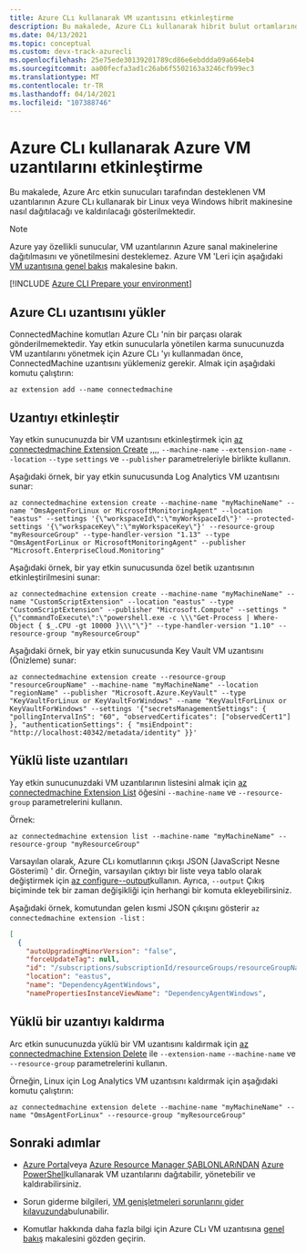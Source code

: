 ```yaml
---
title: Azure CLı kullanarak VM uzantısını etkinleştirme
description: Bu makalede, Azure CLı kullanarak hibrit bulut ortamlarında çalışan Azure Arc etkin sunucularına sanal makine uzantılarının nasıl dağıtılacağı açıklanır.
ms.date: 04/13/2021
ms.topic: conceptual
ms.custom: devx-track-azurecli
ms.openlocfilehash: 25e75ede30139201789cd86e6ebddda09a664eb4
ms.sourcegitcommit: aa00fecfa3ad1c26ab6f5502163a3246cfb99ec3
ms.translationtype: MT
ms.contentlocale: tr-TR
ms.lasthandoff: 04/14/2021
ms.locfileid: "107388746"
---
```

# <a name="enable-azure-vm-extensions-using-the-azure-cli"></a>Azure CLı kullanarak Azure VM uzantılarını etkinleştirme

Bu makalede, Azure Arc etkin sunucuları tarafından desteklenen VM uzantılarının Azure CLı kullanarak bir Linux veya Windows hibrit makinesine nasıl dağıtılacağı ve kaldırılacağı gösterilmektedir.

> [!NOTE]
> Azure yay özellikli sunucular, VM uzantılarının Azure sanal makinelerine dağıtılmasını ve yönetilmesini desteklemez. Azure VM 'Leri için aşağıdaki [VM uzantısına genel bakış](../../virtual-machines/extensions/overview.md) makalesine bakın.

[!INCLUDE [Azure CLI Prepare your environment](../../../includes/azure-cli-prepare-your-environment.md)]

## <a name="install-the-azure-cli-extension"></a>Azure CLı uzantısını yükler

ConnectedMachine komutları Azure CLı 'nin bir parçası olarak gönderilmemektedir. Yay etkin sunucularla yönetilen karma sunucunuzda VM uzantılarını yönetmek için Azure CLı 'yı kullanmadan önce, ConnectedMachine uzantısını yüklemeniz gerekir. Almak için aşağıdaki komutu çalıştırın:

```azurecli
az extension add --name connectedmachine
```

## <a name="enable-extension"></a>Uzantıyı etkinleştir

Yay etkin sunucunuzda bir VM uzantısını etkinleştirmek için [az connectedmachine Extension Create](/cli/azure/ext/connectedmachine/connectedmachine/extension#ext_connectedmachine_az_connectedmachine_extension_create) ,,,, `--machine-name` `--extension-name` `--location` `--type` `settings` ve `--publisher` parametreleriyle birlikte kullanın.

Aşağıdaki örnek, bir yay etkin sunucusunda Log Analytics VM uzantısını sunar:

```azurecli
az connectedmachine extension create --machine-name "myMachineName" --name "OmsAgentForLinux or MicrosoftMonitoringAgent" --location "eastus" --settings '{\"workspaceId\":\"myWorkspaceId\"}' --protected-settings '{\"workspaceKey\":\"myWorkspaceKey\"}' --resource-group "myResourceGroup" --type-handler-version "1.13" --type "OmsAgentForLinux or MicrosoftMonitoringAgent" --publisher "Microsoft.EnterpriseCloud.Monitoring" 
```

Aşağıdaki örnek, bir yay etkin sunucusunda özel betik uzantısının etkinleştirilmesini sunar:

```azurecli
az connectedmachine extension create --machine-name "myMachineName" --name "CustomScriptExtension" --location "eastus" --type "CustomScriptExtension" --publisher "Microsoft.Compute" --settings "{\"commandToExecute\":\"powershell.exe -c \\\"Get-Process | Where-Object { $_.CPU -gt 10000 }\\\"\"}" --type-handler-version "1.10" --resource-group "myResourceGroup"
```

Aşağıdaki örnek, bir yay etkin sunucusunda Key Vault VM uzantısını (Önizleme) sunar:

```azurecli
az connectedmachine extension create --resource-group "resourceGroupName" --machine-name "myMachineName" --location "regionName" --publisher "Microsoft.Azure.KeyVault" --type "KeyVaultForLinux or KeyVaultForWindows" --name "KeyVaultForLinux or KeyVaultForWindows" --settings '{"secretsManagementSettings": { "pollingIntervalInS": "60", "observedCertificates": ["observedCert1"] }, "authenticationSettings": { "msiEndpoint": "http://localhost:40342/metadata/identity" }}'
```

## <a name="list-extensions-installed"></a>Yüklü liste uzantıları

Yay etkin sunucunuzdaki VM uzantılarının listesini almak için [az connectedmachine Extension List](/cli/azure/ext/connectedmachine/connectedmachine/extension#ext_connectedmachine_az_connectedmachine_extension_list) öğesini `--machine-name` ve `--resource-group` parametrelerini kullanın.

Örnek:

```azurecli
az connectedmachine extension list --machine-name "myMachineName" --resource-group "myResourceGroup"
```

Varsayılan olarak, Azure CLı komutlarının çıkışı JSON (JavaScript Nesne Gösterimi) ' dir. Örneğin, varsayılan çıktıyı bir liste veya tablo olarak değiştirmek için [az configure--output](/cli/azure/reference-index)kullanın. Ayrıca, `--output` Çıkış biçiminde tek bir zaman değişikliği için herhangi bir komuta ekleyebilirsiniz.

Aşağıdaki örnek, komutundan gelen kısmi JSON çıkışını gösterir `az connectedmachine extension -list` :

```json
[
  {
    "autoUpgradingMinorVersion": "false",
    "forceUpdateTag": null,
    "id": "/subscriptions/subscriptionId/resourceGroups/resourceGroupName/providers/Microsoft.HybridCompute/machines/SVR01/extensions/DependencyAgentWindows",
    "location": "eastus",
    "name": "DependencyAgentWindows",
    "namePropertiesInstanceViewName": "DependencyAgentWindows",
```

## <a name="remove-an-installed-extension"></a>Yüklü bir uzantıyı kaldırma

Arc etkin sunucunuzda yüklü bir VM uzantısını kaldırmak için [az connectedmachine Extension Delete](/cli/azure/ext/connectedmachine/connectedmachine/extension#ext_connectedmachine_az_connectedmachine_extension_delete) ile `--extension-name` `--machine-name` ve `--resource-group` parametrelerini kullanın.

Örneğin, Linux için Log Analytics VM uzantısını kaldırmak için aşağıdaki komutu çalıştırın:

```azurecli
az connectedmachine extension delete --machine-name "myMachineName" --name "OmsAgentForLinux" --resource-group "myResourceGroup"
```

## <a name="next-steps"></a>Sonraki adımlar

- [Azure Portal](manage-vm-extensions-portal.md)veya [Azure Resource Manager ŞABLONLARıNDAN](manage-vm-extensions-template.md) [Azure PowerShell](manage-vm-extensions-powershell.md)kullanarak VM uzantılarını dağıtabilir, yönetebilir ve kaldırabilirsiniz.

- Sorun giderme bilgileri, [VM genişletmeleri sorunlarını gider kılavuzunda](troubleshoot-vm-extensions.md)bulunabilir.

- Komutlar hakkında daha fazla bilgi için Azure CLı VM uzantısına [genel bakış](/cli/azure/ext/connectedmachine/connectedmachine/extension) makalesini gözden geçirin.
